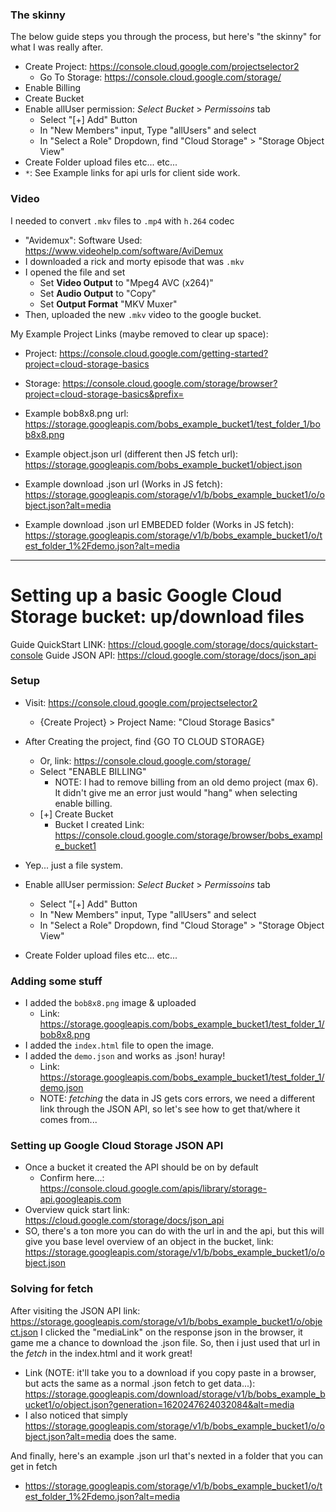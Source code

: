 ### The skinny
The below guide steps you through the process, but here's "the skinny" for what I was really after.
- Create Project: https://console.cloud.google.com/projectselector2
  - Go To Storage: https://console.cloud.google.com/storage/
- Enable Billing
- Create Bucket
- Enable allUser permission: *Select Bucket* > *Permissoins* tab
  - Select "[+] Add" Button
  - In "New Members" input, Type "allUsers" and select
  - In "Select a Role" Dropdown, find "Cloud Storage" > "Storage Object View"
- Create Folder upload files etc... etc...
- `*`: See Example links for api urls for client side work.

### Video
I needed to convert `.mkv` files to `.mp4` with `h.264` codec
- "Avidemux": Software Used: https://www.videohelp.com/software/AviDemux
- I downloaded a rick and morty episode that was `.mkv`
- I opened the file and set
  - Set **Video Output** to "Mpeg4 AVC (x264)"
  - Set **Audio Output** to "Copy"
  - Set **Output Format** "MKV Muxer"
- Then, uploaded the new `.mkv` video to the google bucket.

My Example Project Links (maybe removed to clear up space):
- Project: https://console.cloud.google.com/getting-started?project=cloud-storage-basics
- Storage: https://console.cloud.google.com/storage/browser?project=cloud-storage-basics&prefix=
- Example bob8x8.png url: https://storage.googleapis.com/bobs_example_bucket1/test_folder_1/bob8x8.png

- Example object.json url (different then JS fetch url): https://storage.googleapis.com/bobs_example_bucket1/object.json
- Example download .json url (Works in JS fetch): https://storage.googleapis.com/storage/v1/b/bobs_example_bucket1/o/object.json?alt=media


- Example download .json url EMBEDED folder (Works in JS fetch): https://storage.googleapis.com/storage/v1/b/bobs_example_bucket1/o/test_folder_1%2Fdemo.json?alt=media

---
# Setting up a basic Google Cloud Storage bucket: up/download files

Guide QuickStart LINK: https://cloud.google.com/storage/docs/quickstart-console
Guide JSON API: https://cloud.google.com/storage/docs/json_api

### Setup
- Visit: https://console.cloud.google.com/projectselector2
  - {Create Project} > Project Name: "Cloud Storage Basics"

- After Creating the project, find {GO TO CLOUD STORAGE}
  - Or, link: https://console.cloud.google.com/storage/
  - Select "ENABLE BILLING"
    - NOTE: I had to remove billing from an old demo project (max 6). It didn't give me an error just would "hang" when selecting enable billing.
  - [+] Create Bucket
    - Bucket I created Link: https://console.cloud.google.com/storage/browser/bobs_example_bucket1

- Yep... just a file system.
- Enable allUser permission: *Select Bucket* > *Permissoins* tab
  - Select "[+] Add" Button
  - In "New Members" input, Type "allUsers" and select
  - In "Select a Role" Dropdown, find "Cloud Storage" > "Storage Object View"
- Create Folder upload files etc... etc...

### Adding some stuff

- I added the `bob8x8.png` image & uploaded
  - Link: https://storage.googleapis.com/bobs_example_bucket1/test_folder_1/bob8x8.png
- I added the `index.html` file to open the image.
- I added the `demo.json` and works as .json! huray!
  - Link: https://storage.googleapis.com/bobs_example_bucket1/test_folder_1/demo.json
  - NOTE: *fetching* the data in JS gets cors errors, we need a different link through the JSON API, so let's see how to get that/where it comes from...

### Setting up Google Cloud Storage JSON API
- Once a bucket it created the API should be on by default
  - Confirm here...: https://console.cloud.google.com/apis/library/storage-api.googleapis.com
- Overview quick start link: https://cloud.google.com/storage/docs/json_api
- SO, there's a ton more you can do with the url in and the api, but this will give you base level overview of an object in the bucket, link: https://storage.googleapis.com/storage/v1/b/bobs_example_bucket1/o/object.json

### Solving for fetch
After visiting the JSON API link: https://storage.googleapis.com/storage/v1/b/bobs_example_bucket1/o/object.json I clicked the "mediaLink" on the response json in the browser, it game me a chance to download the .json file. So, then i just used that url in the *fetch* in the index.html and it work great!
- Link (NOTE: it'll take you to a download if you copy paste in a browser, but acts the same as a normal .json fetch to get data...): https://storage.googleapis.com/download/storage/v1/b/bobs_example_bucket1/o/object.json?generation=1620247624032084&alt=media
- I also noticed that simply https://storage.googleapis.com/storage/v1/b/bobs_example_bucket1/o/object.json?alt=media does the same.

And finally, here's an example .json url that's nexted in a folder that you can get in fetch
- https://storage.googleapis.com/storage/v1/b/bobs_example_bucket1/o/test_folder_1%2Fdemo.json?alt=media
